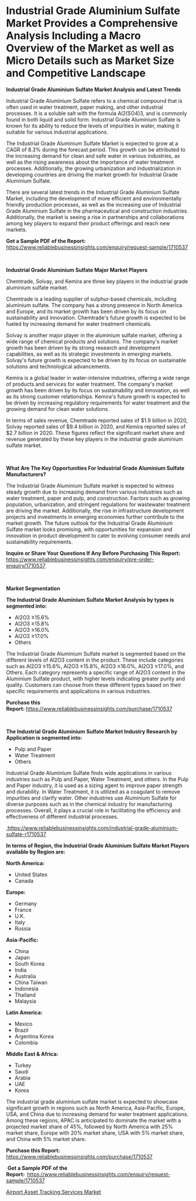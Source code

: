<p><h1>Industrial Grade Aluminium Sulfate Market Provides a Comprehensive Analysis Including a Macro Overview of the Market as well as Micro Details such as Market Size and Competitive Landscape</h1></p><p><strong>Industrial Grade Aluminium Sulfate Market Analysis and Latest Trends</strong></p>
<p><p>Industrial Grade Aluminium Sulfate refers to a chemical compound that is often used in water treatment, paper making, and other industrial processes. It is a soluble salt with the formula Al2(SO4)3, and is commonly found in both liquid and solid form. Industrial Grade Aluminium Sulfate is known for its ability to reduce the levels of impurities in water, making it suitable for various industrial applications.</p><p>The Industrial Grade Aluminium Sulfate Market is expected to grow at a CAGR of 8.3% during the forecast period. This growth can be attributed to the increasing demand for clean and safe water in various industries, as well as the rising awareness about the importance of water treatment processes. Additionally, the growing urbanization and industrialization in developing countries are driving the market growth for Industrial Grade Aluminium Sulfate.</p><p>There are several latest trends in the Industrial Grade Aluminium Sulfate Market, including the development of more efficient and environmentally friendly production processes, as well as the increasing use of Industrial Grade Aluminium Sulfate in the pharmaceutical and construction industries. Additionally, the market is seeing a rise in partnerships and collaborations among key players to expand their product offerings and reach new markets.</p></p>
<p><strong>Get a Sample PDF of the Report:&nbsp;</strong> <a href="https://www.reliablebusinessinsights.com/enquiry/request-sample/1710537">https://www.reliablebusinessinsights.com/enquiry/request-sample/1710537</a></p>
<p>&nbsp;</p>
<p><strong>Industrial Grade Aluminium Sulfate Major Market Players</strong></p>
<p><p>Chemtrade, Solvay, and Kemira are three key players in the industrial grade aluminium sulfate market. </p><p>Chemtrade is a leading supplier of sulphur-based chemicals, including aluminium sulfate. The company has a strong presence in North America and Europe, and its market growth has been driven by its focus on sustainability and innovation. Chemtrade's future growth is expected to be fueled by increasing demand for water treatment chemicals.</p><p>Solvay is another major player in the aluminium sulfate market, offering a wide range of chemical products and solutions. The company's market growth has been driven by its strong research and development capabilities, as well as its strategic investments in emerging markets. Solvay's future growth is expected to be driven by its focus on sustainable solutions and technological advancements.</p><p>Kemira is a global leader in water-intensive industries, offering a wide range of products and services for water treatment. The company's market growth has been driven by its focus on sustainability and innovation, as well as its strong customer relationships. Kemira's future growth is expected to be driven by increasing regulatory requirements for water treatment and the growing demand for clean water solutions.</p><p>In terms of sales revenue, Chemtrade reported sales of $1.9 billion in 2020, Solvay reported sales of $9.4 billion in 2020, and Kemira reported sales of $2.7 billion in 2020. These figures reflect the significant market share and revenue generated by these key players in the industrial grade aluminium sulfate market.</p></p>
<p>&nbsp;</p>
<p><strong>What Are The Key Opportunities For Industrial Grade Aluminium Sulfate Manufacturers?</strong></p>
<p><p>The Industrial Grade Aluminium Sulfate market is expected to witness steady growth due to increasing demand from various industries such as water treatment, paper and pulp, and construction. Factors such as growing population, urbanization, and stringent regulations for wastewater treatment are driving the market. Additionally, the rise in infrastructure development projects and investments in emerging economies further contribute to the market growth. The future outlook for the Industrial Grade Aluminium Sulfate market looks promising, with opportunities for expansion and innovation in product development to cater to evolving consumer needs and sustainability requirements.</p></p>
<p><strong>Inquire or Share Your Questions If Any Before Purchasing This Report:</strong> <a href="https://www.reliablebusinessinsights.com/enquiry/pre-order-enquiry/1710537">https://www.reliablebusinessinsights.com/enquiry/pre-order-enquiry/1710537</a></p>
<p>&nbsp;</p>
<p><strong>Market Segmentation</strong></p>
<p><strong>The Industrial Grade Aluminium Sulfate Market Analysis by types is segmented into:</strong></p>
<p><ul><li>Al2O3 ≥15.6%</li><li>Al2O3 ≥15.8%</li><li>Al2O3 ≥16.0%</li><li>Al2O3 ≥17.0%</li><li>Others</li></ul></p>
<p><p>The Industrial Grade Aluminium Sulfate market is segmented based on the different levels of Al2O3 content in the product. These include categories such as Al2O3 ≥15.6%, Al2O3 ≥15.8%, Al2O3 ≥16.0%, Al2O3 ≥17.0%, and Others. Each category represents a specific range of Al2O3 content in the Aluminium Sulfate product, with higher levels indicating greater purity and quality. Customers can choose from these different types based on their specific requirements and applications in various industries.</p></p>
<p><strong>Purchase this Report:&nbsp;</strong><a href="https://www.reliablebusinessinsights.com/purchase/1710537">https://www.reliablebusinessinsights.com/purchase/1710537</a></p>
<p>&nbsp;</p>
<p><strong>The Industrial Grade Aluminium Sulfate Market Industry Research by Application is segmented into:</strong></p>
<p><ul><li>Pulp and Paper</li><li>Water Treatment</li><li>Others</li></ul></p>
<p><p>Industrial Grade Aluminium Sulfate finds wide applications in various industries such as Pulp and Paper, Water Treatment, and others. In the Pulp and Paper industry, it is used as a sizing agent to improve paper strength and durability. In Water Treatment, it is utilized as a coagulant to remove impurities and clarify water. Other industries use Aluminium Sulfate for diverse purposes such as in the chemical industry for manufacturing processes. Overall, it plays a crucial role in facilitating the efficiency and effectiveness of different industrial processes.</p></p>
<p><a href="https://www.reliablebusinessinsights.com/industrial-grade-aluminium-sulfate-r1710537">&nbsp;https://www.reliablebusinessinsights.com/industrial-grade-aluminium-sulfate-r1710537</a></p>
<p><strong>In terms of Region, the Industrial Grade Aluminium Sulfate Market Players available by Region are:</strong></p>
<p>
    <p> <strong> North America: </strong>
        <ul>
            <li>United States</li>
            <li>Canada</li>
        </ul>
        </p> 
    <p> <strong> Europe: </strong>
        <ul>
            <li>Germany</li>
            <li>France</li>
            <li>U.K.</li>
            <li>Italy</li>
            <li>Russia</li>
        </ul>
        </p> 
    <p> <strong> Asia-Pacific: </strong>
        <ul>
            <li>China</li>
            <li>Japan</li>
            <li>South Korea</li>
            <li>India</li>
            <li>Australia</li>
            <li>China Taiwan</li>
            <li>Indonesia</li>
            <li>Thailand</li>
            <li>Malaysia</li>
        </ul>
        </p> 
    <p> <strong> Latin America: </strong>
        <ul>
            <li>Mexico</li>
            <li>Brazil</li>
            <li>Argentina Korea</li>
            <li>Colombia</li>
        </ul>
        </p> 
    <p> <strong> Middle East & Africa: </strong>
        <ul>
            <li>Turkey</li>
            <li>Saudi</li>
            <li>Arabia</li>
            <li>UAE</li>
            <li>Korea</li>
        </ul>
    </p>
    </p>
<p><p>The industrial grade aluminium sulfate market is expected to showcase significant growth in regions such as North America, Asia-Pacific, Europe, USA, and China due to increasing demand for water treatment applications. Among these regions, APAC is anticipated to dominate the market with a projected market share of 45%, followed by North America with 25% market share, Europe with 20% market share, USA with 5% market share, and China with 5% market share.</p></p>
<p><strong>Purchase this Report: </strong><a href="https://www.reliablebusinessinsights.com/purchase/1710537">https://www.reliablebusinessinsights.com/purchase/1710537</a></p>
<p>&nbsp;<strong>Get a Sample PDF of the Report:&nbsp;&nbsp;</strong><a href="https://www.reliablebusinessinsights.com/enquiry/request-sample/1710537">https://www.reliablebusinessinsights.com/enquiry/request-sample/1710537</a></p>
<p><strong></strong></p>
<p><p><a href="https://issuu.com/reportprime-2/docs/airport-asset-tracking-services-market-size-2030.p">Airport Asset Tracking Services Market</a></p></p>